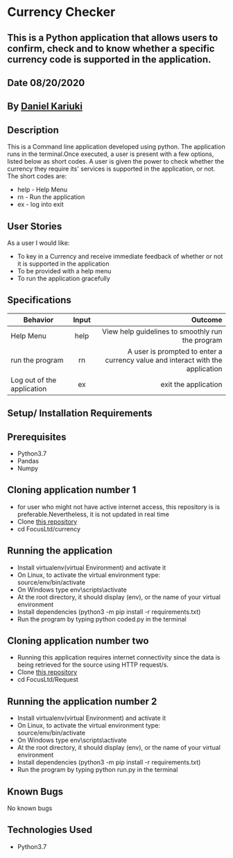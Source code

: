 # Currency Checker

## This is a Python application that allows users to confirm, check and to know whether a specific currency code is supported in the application.

## Date 08/20/2020

## By **[Daniel Kariuki ](https://github.com/Buttonupd)**

## Description
This is a Command line application developed using python. The application runs in the terminal.Once executed, a user is present with a few options, listed below as short codes.
A user is given the power to check whether the currency they require its' services is supported in the application, or not. <br/>
The short codes are:
* help - Help Menu
* rn - Run the application
* ex - log into exit

## User Stories
As a user I would like:
* To key in a Currency and receive immediate feedback of whether or not it is supported in the application
* To be provided with a help menu
* To run the application gracefully

## Specifications
| Behavior        | Input           | Outcome  |
| ------------- |:-------------:| -----:|
| Help Menu | help | View help guidelines to smoothly run the program |
| run the program| rn | A user is prompted to enter a currency value and interact with the application |
| Log out of the application | ex| exit the application |

## Setup/ Installation Requirements

## Prerequisites
* Python3.7
* Pandas
* Numpy

## Cloning application number 1
* for user who might not have active internet access, this repository is is preferable.Nevertheless, it is not updated in real time
* Clone [this repository](https://github.com/Buttonupd/Explore/)
* cd FocusLtd/currency

## Running the application
* Install virtualenv(virtual Environment) and activate it
* On Linux, to activate the virtual environment type: source/env/bin/activate <br/>
* On Windows type env\scripts\activate
* At the root directory, it should display (env), or the name of your virtual environment
* Install dependencies (python3 -m pip install -r requirements.txt)
* Run the program by typing python coded.py in the terminal

## Cloning application number two
* Running this application requires internet connectivity since the data is being retrieved for the source using HTTP request/s.
* Clone [this repository](https://github.com/Buttonupd/Explore/)
* cd FocusLtd/Request

## Running the application number 2
* Install virtualenv(virtual Environment) and activate it
* On Linux, to activate the virtual environment type: source/env/bin/activate <br/>
* On Windows type env\scripts\activate
* At the root directory, it should display (env), or the name of your virtual environment
* Install dependencies (python3 -m pip install -r requirements.txt)
* Run the program by typing python run.py in the terminal

## Known Bugs

No known bugs

## Technologies Used
- Python3.7




